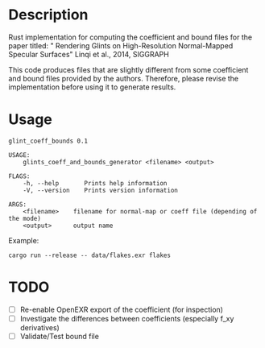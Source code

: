 # Description

Rust implementation for computing the coefficient and bound files for the paper titled: "
Rendering Glints on High-Resolution Normal-Mapped Specular Surfaces" Linqi et al., 2014, SIGGRAPH

This code produces files that are slightly different from some coefficient and bound files provided by the authors. Therefore, please revise the implementation before using it to generate results.

# Usage

```shell
glint_coeff_bounds 0.1

USAGE:
    glints_coeff_and_bounds_generator <filename> <output>

FLAGS:
    -h, --help       Prints help information
    -V, --version    Prints version information

ARGS:
    <filename>    filename for normal-map or coeff file (depending of the mode)
    <output>      output name
```

Example: 
```shell
cargo run --release -- data/flakes.exr flakes
```

# TODO

- [ ] Re-enable OpenEXR export of the coefficient (for inspection)
- [ ] Investigate the differences between coefficients (especially f_xy derivatives)
- [ ] Validate/Test bound file
